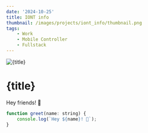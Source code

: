 ```yaml
---
date: '2024-10-25'
title: IONT info
thumbnail: /images/projects/iont_info/thumbnail.png
tags:
    - Work
    - Mobile Controller
    - Fullstack
---
```


<img src="/images/projects/iont_info/landing.png" alt={title} class="w-full h-80 object-cover mb-4 rounded-lg shadow-lg" />

# {title}

Hey friends! 👋

```js
function greet(name: string) {
	console.log(`Hey ${name}! 👋`);
}
```
